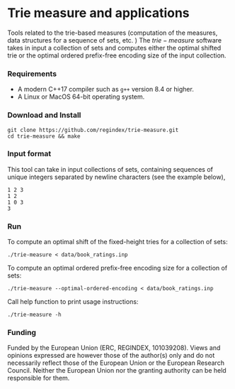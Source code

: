 # Trie measure and applications

Tools related to the trie-based measures (computation of the measures, data structures for a sequence of sets, etc. )
The $trie-measure$ software takes in input a collection of sets and computes either the optimal shifted trie or the optimal ordered prefix-free encoding size of the input collection.

### Requirements

* A modern C++17 compiler such as `g++` version 8.4 or higher.
* A Linux or MacOS 64-bit operating system.

### Download and Install

~~~~
git clone https://github.com/regindex/trie-measure.git
cd trie-measure && make
~~~~

### Input format

This tool can take in input collections of sets, containing sequences of unique integers separated by newline characters (see the example below),
```
1 2 3 
1 2    
1 0 3
3 
```

### Run

To compute an optimal shift of the fixed-height tries for a collection of sets:
~~~~
./trie-measure < data/book_ratings.inp
~~~~
To compute an optimal ordered prefix-free encoding size for a collection of sets:
~~~~
./trie-measure --optimal-ordered-encoding < data/book_ratings.inp
~~~~
Call help function to print usage instructions:
~~~~
./trie-measure -h
~~~~

### Funding

Funded by the European Union (ERC, REGINDEX, 101039208). Views and opinions expressed are however those of the author(s) only and do not necessarily reflect those of the European Union or the European Research Council. Neither the European Union nor the granting authority can be held responsible for them.